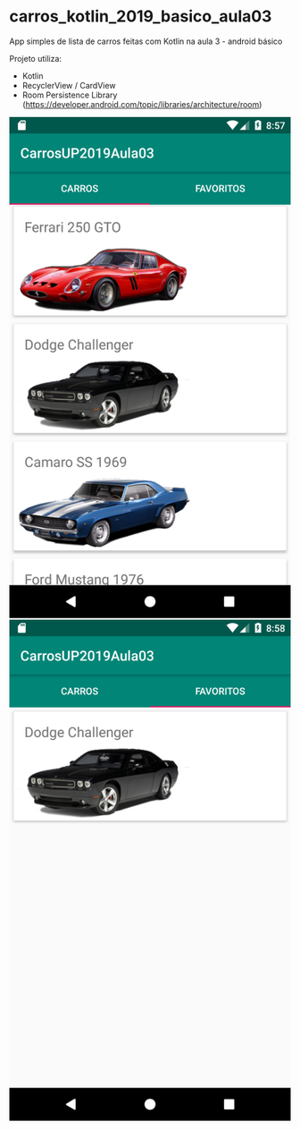 # carros_kotlin_2019_basico_aula03
App simples de lista de carros feitas com Kotlin na aula 3 - android básico

Projeto utiliza:

* Kotlin
* RecyclerView / CardView
* Room Persistence Library (https://developer.android.com/topic/libraries/architecture/room)

![github-small](https://raw.githubusercontent.com/rlechetaup/carros_kotlin_2019_basico_aula03/master/prints/print1.png)
![github-small](https://raw.githubusercontent.com/rlechetaup/carros_kotlin_2019_basico_aula03/master/prints/print2.png)
